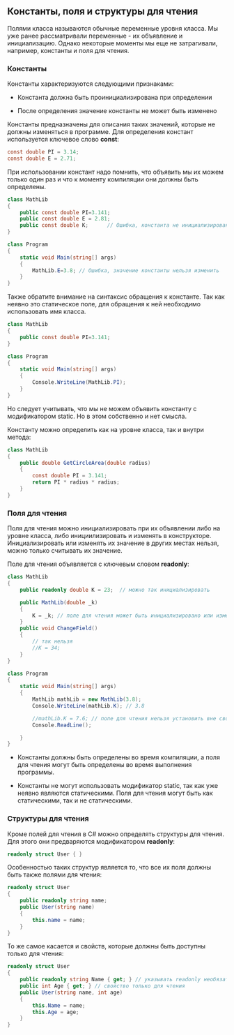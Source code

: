 ## Константы, поля и структуры для чтения

Полями класса называются обычные переменные уровня класса. Мы уже ранее рассматривали переменные - их объявление и инициализацию. Однако 
некоторые моменты мы еще не затрагивали, например, константы и поля для чтения.

### Константы

Константы характеризуются следующими признаками:

- Константа должна быть проинициализирована при определении

- После определения значение константы не может быть изменено

Константы предназначены для описания таких значений, которые не должны изменяться в программе. Для определения констант используется 
ключевое слово **const**:

```cs
const double PI = 3.14;
const double E = 2.71;
```

При использовании констант надо помнить, что объявить мы их можем только один раз и что к моменту компиляции они должны быть определены.

```cs
class MathLib
{
    public const double PI=3.141;
    public const double E = 2.81;
	public const double K;		// Ошибка, константа не инициализирована
}

class Program
{
    static void Main(string[] args)
    {
        MathLib.E=3.8; // Ошибка, значение константы нельзя изменить
    }
}
```

Также обратите внимание на синтаксис обращения к константе. Так как неявно это статическое поле, для обращения к ней необходимо использовать 
имя класса.

```cs
class MathLib
{
    public const double PI=3.141;
}

class Program
{
    static void Main(string[] args)
    {
        Console.WriteLine(MathLib.PI);
    }
}
```

Но следует учитывать, что мы не можем объявить константу с модификатором static. Но в этом собственно и нет смысла.

Константу можно определить как на уровне класса, так и внутри метода:

```cs
class MathLib
{
	public double GetCircleArea(double radius)
	{
		const double PI = 3.141;
		return PI * radius * radius;
	}
}
```

### Поля для чтения

Поля для чтения можно инициализировать при их объявлении либо на уровне класса, либо инициилизировать и изменять в конструкторе. Инициализировать или изменять их значение в других местах нельзя, можно только считывать их значение.

Поле для чтения объявляется с ключевым словом **readonly**:

```cs
class MathLib
{
    public readonly double K = 23;	// можно так инициализировать

    public MathLib(double _k)
    {
        K = _k; // поле для чтения может быть инициализировано или изменено в конструкторе после компиляции
	}
	public void ChangeField()
    {
        // так нельзя
        //K = 34;
    }
}

class Program
{
    static void Main(string[] args)
    {
        MathLib mathLib = new MathLib(3.8);
        Console.WriteLine(mathLib.K); // 3.8

		//mathLib.K = 7.6; // поле для чтения нельзя установить вне своего класса
        Console.ReadLine();

    }
}
```

- Константы должны быть определены во время компиляции, а поля для чтения могут быть определены во время выполнения программы.

- Константы не могут использовать модификатор static, так как уже неявно являются статическими. Поля для чтения могут быть как статическими, так и не статическими.

### Структуры для чтения

Кроме полей для чтения в C# можно определять структуры для чтения. Для этого они предваряются модификатором **readonly**:

```cs
readonly struct User { }
```

Особенностью таких структур является то, что все их поля должны быть также полями для чтения:

```cs
readonly struct User
{
	public readonly string name;
	public User(string name)
	{
		this.name = name;
	}
}
```

То же самое касается и свойств, которые должны быть доступны только для чтения:

```cs
readonly struct User
{
	public readonly string Name { get; } // указывать readonly необязательно
	public int Age { get; } // свойство только для чтения
	public User(string name, int age)
	{
		this.Name = name;
		this.Age = age;
	}
}
```

